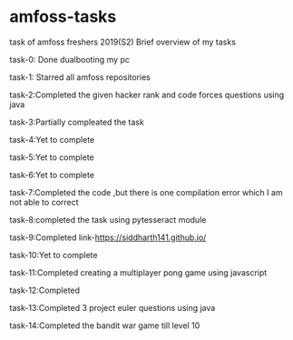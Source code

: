 # amfoss-tasks
task of amfoss freshers 2019(S2)
Brief overview of my tasks

task-0: Done dualbooting my pc

task-1: Starred all amfoss repositories

task-2:Completed the given hacker rank and code forces questions using java

task-3:Partially compleated the task

task-4:Yet to complete

task-5:Yet to complete

task-6:Yet to complete

task-7:Completed the code ,but there is one compilation error which I am not able to correct

task-8:completed the task using pytesseract module

task-9:Completed link-https://siddharth141.github.io/

task-10:Yet to complete

task-11:Completed creating a multiplayer pong game using javascript

task-12:Completed

task-13:Completed 3 project euler questions using java

task-14:Completed the bandit war game till level 10
